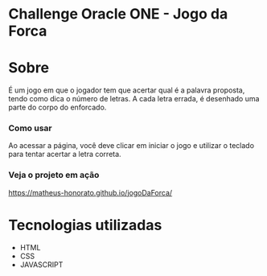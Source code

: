 # Challenge Oracle ONE - Jogo da Forca

# Sobre
  É um jogo em que o jogador tem que acertar qual é a palavra proposta, tendo como dica o número de letras. A cada letra errada, é desenhado uma parte do corpo do enforcado.

### Como usar

Ao acessar a página, você deve clicar em iniciar o jogo e utilizar o teclado para tentar acertar a letra correta.


### Veja o projeto em ação
https://matheus-honorato.github.io/jogoDaForca/


# Tecnologias utilizadas
- HTML
- CSS
- JAVASCRIPT
